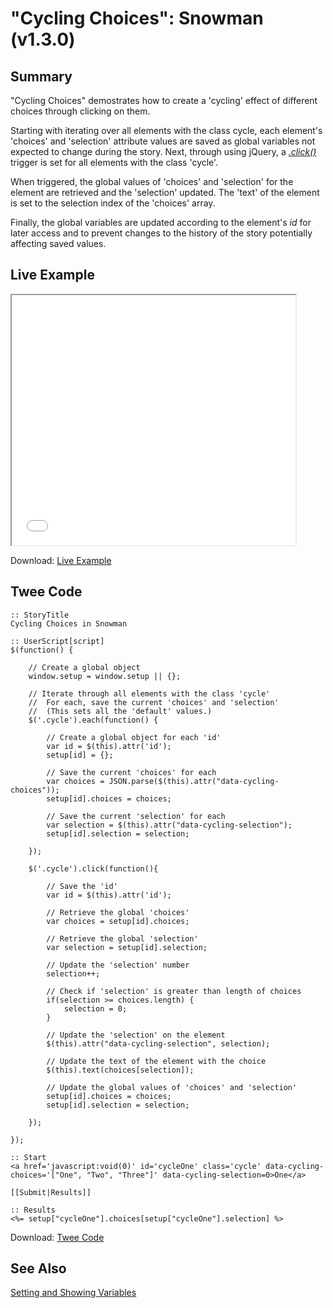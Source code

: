 # "Cycling Choices": Snowman (v1.3.0)

## Summary

"Cycling Choices" demostrates how to create a 'cycling' effect of different choices through clicking on them.

Starting with iterating over all elements with the class cycle, each element's 'choices' and 'selection' attribute values are saved as global variables not expected to change during the story. Next, through using jQuery, a [*.click()*](https://api.jquery.com/click/) trigger is set for all elements with the class 'cycle'.

When triggered, the global values of 'choices' and 'selection' for the element are retrieved and the 'selection' updated. The 'text' of the element is set to the selection index of the 'choices' array.

Finally, the global variables are updated according to the element's *id* for later access and to prevent changes to the history of the story potentially affecting saved values.

## Live Example

<section>
<iframe src="snowman_cycling_example.html" height=400 width=90%></iframe>


Download: <a href="snowman_cycling_example.html" target="_blank">Live Example</a>
</section>

## Twee Code

```
:: StoryTitle
Cycling Choices in Snowman

:: UserScript[script]
$(function() {
	
	// Create a global object
	window.setup = window.setup || {};
	
	// Iterate through all elements with the class 'cycle'
	//  For each, save the current 'choices' and 'selection'
	//  (This sets all the 'default' values.)
	$('.cycle').each(function() {
		
		// Create a global object for each 'id'
		var id = $(this).attr('id');
		setup[id] = {};
		
		// Save the current 'choices' for each
		var choices = JSON.parse($(this).attr("data-cycling-choices"));
		setup[id].choices = choices; 
		
		// Save the current 'selection' for each
		var selection = $(this).attr("data-cycling-selection");
		setup[id].selection = selection;
  		
	});
	
	$('.cycle').click(function(){
		
		// Save the 'id'
		var id = $(this).attr('id');
		
		// Retrieve the global 'choices'
		var choices = setup[id].choices;
		
		// Retrieve the global 'selection'
		var selection = setup[id].selection;
		
		// Update the 'selection' number
		selection++;
		
		// Check if 'selection' is greater than length of choices
		if(selection >= choices.length) {
			selection = 0;
		}
		
		// Update the 'selection' on the element
		$(this).attr("data-cycling-selection", selection);
		
		// Update the text of the element with the choice
		$(this).text(choices[selection]);
	
		// Update the global values of 'choices' and 'selection'
		setup[id].choices = choices; 
		setup[id].selection = selection;
	
	});
	
});

:: Start
<a href='javascript:void(0)' id='cycleOne' class='cycle' data-cycling-choices='["One", "Two", "Three"]' data-cycling-selection=0>One</a>

[[Submit|Results]]

:: Results
<%= setup["cycleOne"].choices[setup["cycleOne"].selection] %>

```

Download: <a href="snowman_cycling_twee.txt" target="_blank">Twee Code</a>

## See Also

[Setting and Showing Variables](../../settingandshowing/snowman/snowman_settingandshowing.md)
